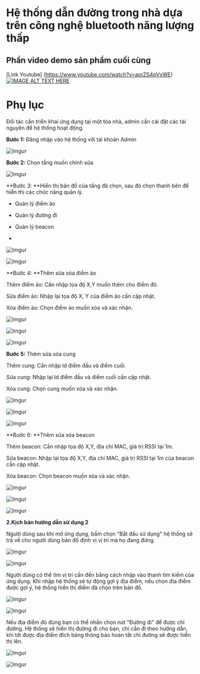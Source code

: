 # Hệ thống dẫn đường trong nhà dựa trên công nghệ bluetooth năng lượng thấp
## Phần video demo sản phẩm cuối cùng
[Link Youtube] (https://www.youtube.com/watch?v=aprZS4pVvWE)
[![IMAGE ALT TEXT HERE](https://img.youtube.com/vi/aprZS4pVvWE/0.jpg)](https://www.youtube.com/watch?v=aprZS4pVvWE)

# Phụ lục
Đối tác cần triển khai ứng dụng tại một tòa nhà, admin cần cài đặt các tài nguyên để hệ thống hoạt động.

**Bước 1:** Đăng nhập vào hệ thống với tài khoản Admin

![Imgur](https://imgur.com/Jqx6eyD.png)

**Bước 2:** Chọn tầng muốn chỉnh sửa

![Imgur](https://imgur.com/Rfl6orS.png)

**Bước 3: **Hiển thị bản đồ của tầng đã chọn, sau đó chọn thanh bên để hiển thị các chức năng quản lý.

+ Quản lý điểm ảo

+ Quản lý đường đi

+ Quản lý beacon
+ 
![Imgur](https://imgur.com/pHvSilA.png)

![Imgur](https://imgur.com/xFVYJNg.png)

**Bước 4: **Thêm sửa xóa điểm ảo

Thêm điểm ảo: Cần nhập tọa độ X,Y muốn thêm cho điểm đó.

Sửa điểm ảo: Nhập lại tọa độ X, Y của điểm ảo cần cập nhật.

Xóa điểm ảo: Chọn điểm ảo muốn xóa và xác nhận.

![Imgur](https://imgur.com/JVnVPA9.png)

![Imgur](https://imgur.com/WWHc9zN.png)

![Imgur](https://imgur.com/QuCCWyr.png)

**Bước 5:** Thêm sửa xóa cung

Thêm cung: Cần nhập Id điểm đầu và điểm cuối.

Sửa cung: Nhập lại Id điểm đầu và điểm cuối cần cập nhật.

Xóa cung: Chọn cung muốn xóa và xác nhận.

![Imgur](https://imgur.com/Rn4NGaS.png)

![Imgur](https://imgur.com/IimvSjn.png)

![Imgur](https://imgur.com/FNsUg0j.png)

**Bước 6: **Thêm sửa xóa beacon

Thêm beacon: Cần nhập tọa độ X,Y, địa chỉ MAC, giá trị RSSI tại 1m.

Sửa beacon: Nhập lại tọa độ X,Y, địa chỉ MAC, giá trị RSSI tại 1m của beacon cần cập nhật.

Xóa beacon: Chọn beacon muốn xóa và xác nhận.

![Imgur](https://imgur.com/DjTEHEo.png)

![Imgur](https://imgur.com/oeKsgFh.png)

![Imgur](https://imgur.com/Lm8zdDD.png)

**2.Kịch bản hướng dẫn sử dụng 2**

Người dùng sau khi mở ứng dụng, bấm chọn "Bắt đầu sử dụng" hệ thống sẽ trả về cho người dùng bản đồ định vị vị trí mà họ đang đứng.

![Imgur](https://imgur.com/YFqHUPo.png)

![Imgur](https://imgur.com/zAav6Qp.png)

Người dùng có thể tìm vị trí cần đến bằng cách nhập vào thanh tìm kiếm của ứng dụng. Khi nhập hệ thống sẽ tự động gợi ý địa điểm, nếu chọn địa điểm được gợi ý, hệ thống hiển thị điểm đã chọn trên bản đồ.

![Imgur](https://imgur.com/OtewgOy.png)

![Imgur](https://imgur.com/5xN9I3B.png)

Nếu địa điểm đó đúng bạn có thể nhấn chọn nút "Đường đi" để được chỉ đường. Hệ thống sẽ hiển thị đường đi cho bạn, chỉ cần đi theo hướng dẫn, khi tới được địa điểm đích bảng thông báo hoàn tất chỉ đường sẽ được hiển thị lên.

![Imgur](https://imgur.com/e2tHtru.png)

![Imgur](https://imgur.com/Fg7l79s.png)

